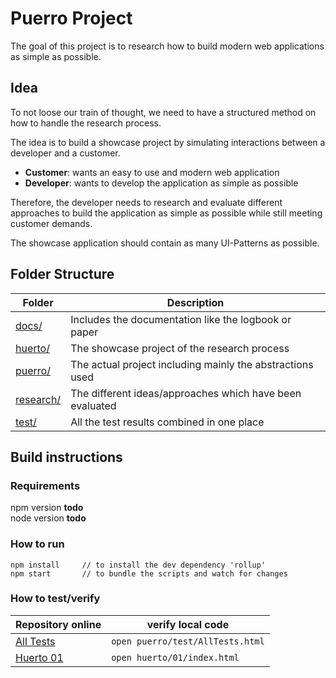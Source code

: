 # Puerro Project

The goal of this project is to research how to build modern web applications as simple as possible.

## Idea

To not loose our train of thought, we need to have a structured method on how to handle the research process. 

The idea is to build a showcase project by simulating interactions between a developer and a customer.

- **Customer**: wants an easy to use and modern web application
- **Developer**: wants to develop the application as simple as possible

Therefore, the developer needs to research and evaluate different approaches to build the application 
as simple as possible while still meeting customer demands.

The showcase application should contain as many UI-Patterns as possible.


## Folder Structure

| Folder                        | Description                                               |
| ----------------------------- | --------------------------------------------------------- |
| [docs/](docs/)                | Includes the documentation like the logbook or paper      |
| [huerto/](huerto/)            | The showcase project of the research process              |
| [puerro/](puerro/)            | The actual project including mainly the abstractions used |
| [research/](research/)        | The different ideas/approaches which have been evaluated  |
| [test/](test/AllTests.html)   | All the test results combined in one place                |

## Build instructions

### Requirements

npm  version **todo**\
node version **todo** 

### How to run

```
npm install     // to install the dev dependency 'rollup'
npm start       // to bundle the scripts and watch for changes
```

### How to test/verify

| Repository online                 | verify local code                |
| ----------------------------------| -------------------------------- |
| [All Tests](test/AllTests.html)   | `open puerro/test/AllTests.html` |
| [Huerto 01](huerto/01/tests.html) | `open huerto/01/index.html`      |